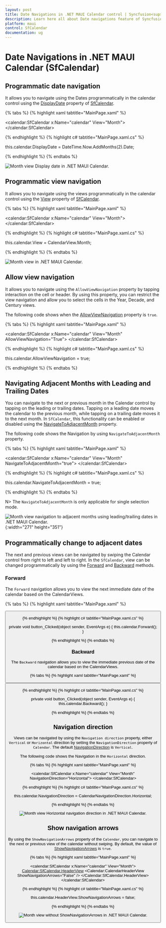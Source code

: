 ```yaml
---
layout: post
title: Date Navigations in .NET MAUI Calendar control | Syncfusion<sup>&reg;</sup>
description: Learn here all about Date navigations feature of Syncfusion<sup>&reg;</sup> .NET MAUI Calendar (SfCalendar) control and more.
platform: maui
control: SfCalendar
documentation: ug
---
```


# Date Navigations in .NET MAUI Calendar (SfCalendar)

## Programmatic date navigation
It allows you to navigate using the Dates programmatically in the calendar control using the [DisplayDate](https://help.syncfusion.com/cr/maui/Syncfusion.Maui.Calendar.SfCalendar.html#Syncfusion_Maui_Calendar_SfCalendar_DisplayDate) property of [SfCalendar](https://help.syncfusion.com/cr/maui/Syncfusion.Maui.Calendar.SfCalendar.html).

{% tabs %}
{% highlight xaml tabtitle="MainPage.xaml" %}

<calendar:SfCalendar  x:Name="calendar" 
                        View="Month">
</calendar:SfCalendar>

{% endhighlight %}
{% highlight c# tabtitle="MainPage.xaml.cs" %}

this.calendar.DisplayDate = DateTime.Now.AddMonths(2).Date;

{% endhighlight %}
{% endtabs %}

![Month view Display date in .NET MAUI Calendar.](images/date-navigation/maui-month-view-display-date.png)

## Programmatic view navigation
It allows you to navigate using the views programmatically in the calendar control using the [View](https://help.syncfusion.com/cr/maui/Syncfusion.Maui.Calendar.SfCalendar.html#Syncfusion_Maui_Calendar_SfCalendar_View) property of [SfCalendar](https://help.syncfusion.com/cr/maui/Syncfusion.Maui.Calendar.SfCalendar.html).

{% tabs %}
{% highlight xaml tabtitle="MainPage.xaml" %}

<calendar:SfCalendar  x:Name="calendar" 
                        View="Month">
</calendar:SfCalendar>

{% endhighlight %}
{% highlight c# tabtitle="MainPage.xaml.cs" %}

this.calendar.View = CalendarView.Month;

{% endhighlight %}
{% endtabs %}

![Month view in .NET MAUI Calendar.](images/date-navigation/maui-month-view.png)

## Allow view navigation
It allows you to navigate using the `AllowViewNavigation` property by tapping interaction on the cell or header. By using this property, you can restrict the view navigation and allow you to select the cells in the Year, Decade, and Century views.

The following code shows when the [AllowViewNavigation](https://help.syncfusion.com/cr/maui/Syncfusion.Maui.Calendar.SfCalendar.html#Syncfusion_Maui_Calendar_SfCalendar_AllowViewNavigation) property is `true`.

{% tabs %}
{% highlight xaml tabtitle="MainPage.xaml" %}

<calendar:SfCalendar  x:Name="calendar" 
                        View="Month"
                        AllowViewNavigation="True">
</calendar:SfCalendar>

{% endhighlight %}
{% highlight c# tabtitle="MainPage.xaml.cs" %}

this.calendar.AllowViewNavigation = true;

{% endhighlight %}
{% endtabs %}

## Navigating Adjacent Months with Leading and Trailing Dates
You can navigate to the next or previous month in the Calendar control by tapping on the leading or trailing dates. Tapping on a leading date moves the calendar to the previous month, while tapping on a trailing date moves it to the next month. In `SfCalendar`, this functionality can be enabled or disabled using the [NavigateToAdjacentMonth](https://help.syncfusion.com/cr/maui/Syncfusion.Maui.Calendar.SfCalendar.html#Syncfusion_Maui_Calendar_SfCalendar_NavigateToAdjacentMonth) property.

The following code shows the Navigation by using `NavigateToAdjacentMonth` property.

{% tabs %}
{% highlight xaml tabtitle="MainPage.xaml" %}

<calendar:SfCalendar  x:Name="calendar" 
                        View="Month"
                        NavigateToAdjacentMonth="true">
</calendar:SfCalendar>

{% endhighlight %}
{% highlight c# tabtitle="MainPage.xaml.cs" %}

this.calendar.NavigateToAdjacentMonth = true;

{% endhighlight %}
{% endtabs %}

N>
The `NavigateToAdjacentMonth` is only applicable for single selection mode.

![Month view navigation to adjacent months using leading/trailing dates in .NET MAUI Calendar.](images/date-navigation/maui-month-view-navigation-by-leading-trailing-month-dates.gif){:width="271" height="351"}

## Programmatically change to adjacent dates
The next and previous views can be navigated by swiping the Calendar control from right to left and left to right. In the `SfCalendar`, view can be changed programmatically by using the [Forward](https://help.syncfusion.com/cr/maui/Syncfusion.Maui.Calendar.SfCalendar.html#Syncfusion_Maui_Calendar_SfCalendar_Forward) and [Backward](https://help.syncfusion.com/cr/maui/Syncfusion.Maui.Calendar.SfCalendar.html#Syncfusion_Maui_Calendar_SfCalendar_Backward) methods.

### Forward
The `Forward` navigation allows you to view the next immediate date of the calendar based on the CalendarViews.

{% tabs %}
{% highlight xaml tabtitle="MainPage.xaml" %}

<Grid>
        <Grid.RowDefinitions>
            <RowDefinition />
            <RowDefinition Height="30"/>
        </Grid.RowDefinitions>
        <Calendar:SfCalendar x:Name="calendar"
                             View="Month" />
        <Button x:Name="button" Grid.Row="1" Text="Forward"
                Clicked="button_Clicked" />
</Grid>

{% endhighlight %}
{% highlight c# tabtitle="MainPage.xaml.cs" %}

private void button_Clicked(object sender, EventArgs e)
{
  this.calendar.Forward();
}

{% endhighlight %}
{% endtabs %}

### Backward
The `Backward` navigation allows you to view the immediate previous date of the calendar based on the CalendarViews.

{% tabs %}
{% highlight xaml tabtitle="MainPage.xaml" %}

<Grid>
        <Grid.RowDefinitions>
            <RowDefinition />
            <RowDefinition Height="30"/>
        </Grid.RowDefinitions>
        <Calendar:SfCalendar x:Name="calendar"
                             View="Month" />
        <Button x:Name="button" Grid.Row="1" Text="Backward"
                Clicked="button_Clicked" />
</Grid>

{% endhighlight %}
{% highlight c# tabtitle="MainPage.xaml.cs" %}

private void button_Clicked(object sender, EventArgs e)
{
  this.calendar.Backward();
}

{% endhighlight %}
{% endtabs %}

## Navigation direction
Views can be navigated by using the `Navigation direction` property, either `Vertical` or `Horizontal` direction by setting the `NavigationDirection` property of `Calendar`. The default [NavigationDirection](https://help.syncfusion.com/cr/maui/Syncfusion.Maui.Calendar.SfCalendar.html#Syncfusion_Maui_Calendar_SfCalendar_NavigationDirection) is `Vertical`.

The following code shows the Navigation in the `Horizontal` direction.

{% tabs %}
{% highlight xaml tabtitle="MainPage.xaml" %}

<calendar:SfCalendar  x:Name="calendar" 
                        View="Month"
                        NavigationDirection="Horizontal">
</calendar:SfCalendar>

{% endhighlight %}
{% highlight c# tabtitle="MainPage.xaml.cs" %}

this.calendar.NavigationDirection = CalendarNavigationDirection.Horizontal;

{% endhighlight %}
{% endtabs %}

![Month view Horizontal navigation direction in .NET MAUI Calendar.](images/date-navigation/maui-month-view-horizontal-direction.png)

## Show navigation arrows
By using the `ShowNavigationArrows` property of the `Calendar`, you can navigate to the next or previous view of the calendar without swiping.  By default, the value of [ShowNavigationArrows](https://help.syncfusion.com/cr/maui/Syncfusion.Maui.Calendar.CalendarHeaderView.html#Syncfusion_Maui_Calendar_CalendarHeaderView_ShowNavigationArrows) is `true`.

{% tabs %}
{% highlight xaml tabtitle="MainPage.xaml" %}

<calendar:SfCalendar  x:Name="calendar" 
                        View="Month">
                        <Calendar:SfCalendar.HeaderView>
                            <Calendar:CalendarHeaderView ShowNavigationArrows="False" />
                        </Calendar:SfCalendar.HeaderView>
</calendar:SfCalendar>

{% endhighlight %}
{% highlight c# tabtitle="MainPage.xaml.cs" %}

this.calendar.HeaderView.ShowNavigationArrows = false;

{% endhighlight %}
{% endtabs %}

![Month view without ShowNavigationArrows in .NET MAUI Calendar.](images/date-navigation/maui-month-view-show-navigation-arrows.png)
